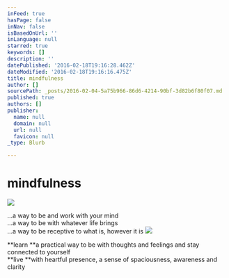 ```yaml
---
inFeed: true
hasPage: false
inNav: false
isBasedOnUrl: ''
inLanguage: null
starred: true
keywords: []
description: ''
datePublished: '2016-02-18T19:16:28.462Z'
dateModified: '2016-02-18T19:16:16.475Z'
title: mindfulness
author: []
sourcePath: _posts/2016-02-04-5a75b966-86d6-4214-90bf-3d82b6f80f07.md
published: true
authors: []
publisher:
  name: null
  domain: null
  url: null
  favicon: null
_type: Blurb

---
```

# mindfulness
![](https://s3-us-west-2.amazonaws.com/the-grid-img/p/f7d5a30807d2124c1b2ac690279307e1f1d25ec1.jpg)

...a way to be and work with your mind  
...a way to be with whatever life brings  
...a way to be receptive to what is, however it is
![](https://the-grid-user-content.s3-us-west-2.amazonaws.com/d7304a82-7b87-4a24-a224-db0ec1bcef0e.jpg)

**learn **a practical way to be with thoughts and feelings and stay connected to yourself   
**live **with heartful presence, a sense of spaciousness, awareness and clarity